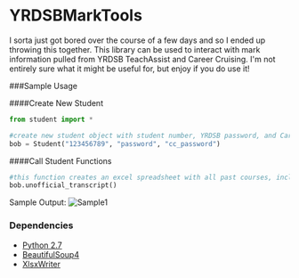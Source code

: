 # YRDSBMarkTools

I sorta just got bored over the course of a few days and so I ended up throwing this together. This library can be used to interact with mark information pulled from YRDSB TeachAssist and Career Cruising. I'm not entirely sure what it might be useful for, but enjoy if you do use it!

###Sample Usage

####Create New Student
```python
from student import *

#create new student object with student number, YRDSB password, and Career Cruising password
bob = Student("123456789", "password", "cc_password")
```

####Call Student Functions

```python
#this function creates an excel spreadsheet with all past courses, including marks and credits
bob.unofficial_transcript()
```
Sample Output:
![Sample1](url "Sample1")



### Dependencies

- [Python 2.7](https://www.python.org/downloads/)
- [BeautifulSoup4](https://github.com/kennethreitz/requests)
- [XlsxWriter](https://github.com/requests/requests-oauthlib)
